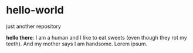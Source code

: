 # hello-world
just another repository

**hello there**: I am a human and I like to eat sweets (even though they rot my teeth). And my mother says I am handsome. Lorem ipsum.
